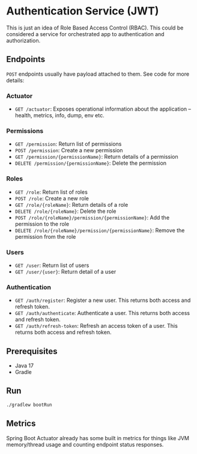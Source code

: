 # Authentication Service (JWT)

This is just an idea of Role Based Access Control (RBAC). This could be considered a service for orchestrated app to authentication and authorization.

## Endpoints

`POST` endpoints usually have payload attached to them. See code for more details:

### Actuator

* `GET /actuator`: Exposes operational information about the application – health, metrics, info, dump, env etc.

### Permissions

* `GET /permission`: Return list of permissions
* `POST /permission`: Create a new permission
* `GET /permission/{permissionName}`: Return details of a permission
* `DELETE /permission/{permissionName}`: Delete the permission

### Roles

* `GET /role`: Return list of roles
* `POST /role`: Create a new role
* `GET /role/{roleName}`: Return details of a role
* `DELETE /role/{roleName}`: Delete the role
* `POST /role/{roleName}/permission/{permissionName}`: Add the permission to the role
* `DELETE /role/{roleName}/permission/{permissionName}`: Remove the permission from the role

### Users

* `GET /user`: Return list of users
* `GET /user/{user}`: Return detail of a user

### Authentication

* `GET /auth/register`: Register a new user. This returns both access and refresh token.
* `GET /auth/authenticate`: Authenticate a user. This returns both access and refresh token.
* `GET /auth/refresh-token`: Refresh an access token of a user. This returns both access and refresh token.

## Prerequisites

* Java 17
* Gradle

## Run

```sh
./gradlew bootRun
 ```

## Metrics 

Spring Boot Actuator already has some built in metrics for things like JVM memory/thread usage and counting endpoint status responses.

